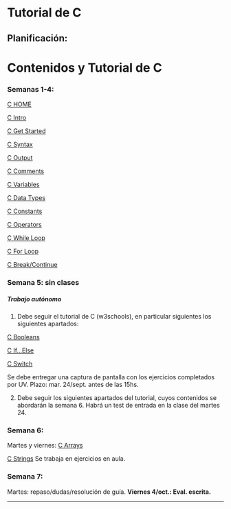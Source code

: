 
# Tutorial de C

## Planificación:


# Contenidos y Tutorial de C

### Semanas 1-4:

[C HOME](https://www.w3schools.com/c/index.php)

[C Intro](https://www.w3schools.com/c/c_intro.php)

[C Get Started](https://www.w3schools.com/c/c_getstarted.php)

[C Syntax](https://www.w3schools.com/c/c_syntax.php)

[C Output](https://www.w3schools.com/c/c_output.php)

[C Comments](https://www.w3schools.com/c/c_comments.php)

[C Variables](https://www.w3schools.com/c/c_variables.php)

[C Data Types](https://www.w3schools.com/c/c_data_types.php)

[C Constants](https://www.w3schools.com/c/c_constants.php)

[C Operators](https://www.w3schools.com/c/c_operators.php)


[C While Loop](https://www.w3schools.com/c/c_while_loop.php)

[C For Loop](https://www.w3schools.com/c/c_for_loop.php)

[C Break/Continue](https://www.w3schools.com/c/c_break_continue.php)

### Semana 5: sin clases

##### Trabajo autónomo

1. Debe seguir el tutorial de C (w3schools), en particular siguientes los siguientes apartados:

[C Booleans](https://www.w3schools.com/c/c_booleans.php)

[C If...Else](https://www.w3schools.com/c/c_conditions.php)

[C Switch](https://www.w3schools.com/c/c_switch.php)

Se debe entregar una captura de pantalla con los ejercicios completados por UV. Plazo: mar. 24/sept. antes de las 15hs.

2. Debe seguir los siguientes apartados del tutorial, cuyos contenidos se abordarán la semana 6. Habrá un test de entrada en la clase del martes 24.
### Semana 6:

Martes y viernes:
[C Arrays](https://www.w3schools.com/c/c_arrays.php)

[C Strings](https://www.w3schools.com/c/c_strings.php)
Se trabaja en ejercicios en aula.

### Semana 7:

Martes: repaso/dudas/resolución de guía.
**Viernes 4/oct.: Eval. escrita.** 

---

